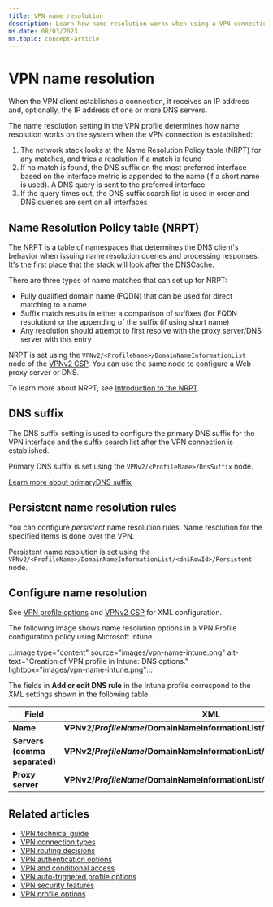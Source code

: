 ```yaml
---
title: VPN name resolution
description: Learn how name resolution works when using a VPN connection.
ms.date: 08/03/2023
ms.topic: concept-article
---
```


# VPN name resolution

When the VPN client establishes a connection, it receives an IP address and, optionally, the IP address of one or more DNS servers.

The name resolution setting in the VPN profile determines how name resolution works on the system when the VPN connection is established:

1. The network stack looks at the Name Resolution Policy table (NRPT) for any matches, and tries a resolution if a match is found
1. If no match is found, the DNS suffix on the most preferred interface based on the interface metric is appended to the name (if a short name is used). A DNS query is sent to the preferred interface
1. If the query times out, the DNS suffix search list is used in order and DNS queries are sent on all interfaces

## Name Resolution Policy table (NRPT)

The NRPT is a table of namespaces that determines the DNS client's behavior when issuing name resolution queries and processing responses. It's the first place that the stack will look after the DNSCache.

There are three types of name matches that can  set up for NRPT:

- Fully qualified domain name (FQDN) that can be used for direct matching to a name
- Suffix match results in either a comparison of suffixes (for FQDN resolution) or the appending of the suffix (if using short name)
- Any resolution should attempt to first resolve with the proxy server/DNS server with this entry

NRPT is set using the `VPNv2/<ProfileName>/DomainNameInformationList` node of the [VPNv2 CSP](/windows/client-management/mdm/vpnv2-csp). You can use the same node to configure a Web proxy server or DNS.

To learn more about NRPT, see [Introduction to the NRPT](/previous-versions/windows/it-pro/windows-server-2008-R2-and-2008/ee649207(v=ws.10)).

## DNS suffix

The DNS suffix setting is used to configure the primary DNS suffix for the VPN interface and the suffix search list after the VPN connection is established.

Primary DNS suffix is set using the `VPNv2/<ProfileName>/DnsSuffix` node.

[Learn more about primaryDNS suffix](/previous-versions/windows/it-pro/windows-2000-server/cc959611(v=technet.10))

## Persistent name resolution rules

You can configure *persistent* name resolution rules. Name resolution for the specified items is done over the VPN.

Persistent name resolution is set using the `VPNv2/<ProfileName>/DomainNameInformationList/<dniRowId>/Persistent` node.

## Configure name resolution

See [VPN profile options](vpn-profile-options.md) and [VPNv2 CSP](/windows/client-management/mdm/vpnv2-csp) for XML configuration.

The following image shows name resolution options in a VPN Profile configuration policy using Microsoft Intune.

:::image type="content" source="images/vpn-name-intune.png" alt-text="Creation of VPN profile in Intune: DNS options." lightbox="images/vpn-name-intune.png":::

The fields in **Add or edit DNS rule** in the Intune profile correspond to the XML settings shown in the following table.

| Field | XML |
| --- | --- |
| **Name** | **VPNv2/*ProfileName*/DomainNameInformationList/*dniRowId*/DomainName**  |
| **Servers (comma separated)** | **VPNv2/*ProfileName*/DomainNameInformationList/*dniRowId*/DnsServers**  |
| **Proxy server** |  **VPNv2/*ProfileName*/DomainNameInformationList/*dniRowId*/WebServers**  |

## Related articles

- [VPN technical guide](vpn-guide.md)
- [VPN connection types](vpn-connection-type.md)
- [VPN routing decisions](vpn-routing.md)
- [VPN authentication options](vpn-authentication.md)
- [VPN and conditional access](vpn-conditional-access.md)
- [VPN auto-triggered profile options](vpn-auto-trigger-profile.md)
- [VPN security features](vpn-security-features.md)
- [VPN profile options](vpn-profile-options.md)